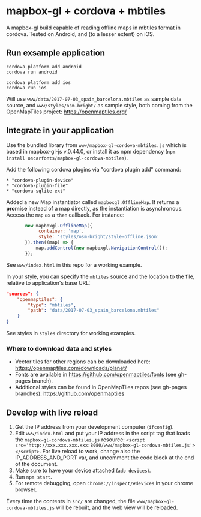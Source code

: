 # mapbox-gl + cordova + mbtiles

A mapbox-gl build capable of reading offline maps in mbtiles format in cordova.
Tested on Android, and (to a lesser extent) on iOS.


## Run exsample application

```
cordova platform add android
cordova run android
```

```
cordova platform add ios
cordova run ios
```

Will use `www/data/2017-07-03_spain_barcelona.mbtiles` as sample data source, and `www/styles/osm-bright/` as sample
style, both coming from the OpenMapTiles project: https://openmaptiles.org/


## Integrate in your application

Use the bundled library from `www/mapbox-gl-cordova-mbtiles.js` which is based in mapbox-gl-js v.0.44.0, or install it
as npm dependency (`npm install oscarfonts/mapbox-gl-cordova-mbtiles`).

Add the following cordova plugins via "cordova plugin add" command:

    * "cordova-plugin-device"
    * "cordova-plugin-file"
    * "cordova-sqlite-ext"


Added a new Map instantiator called `mapboxgl.OfflineMap`. It returns a **promise** instead of a map directly, as the
instantiation is asynchronous. Access the `map` as a `then` callback. For instance:
  
```javascript
       new mapboxgl.OfflineMap({
            container: 'map',
            style: 'styles/osm-bright/style-offline.json'
       }).then((map) => {
           map.addControl(new mapboxgl.NavigationControl());
       });
```

See `www/index.html` in this repo for a working example.

In your style, you can specify the `mbtiles` source and the location to the file, relative to application's base URL:

```json
"sources": {
    "openmaptiles": {
        "type": "mbtiles",
        "path": "data/2017-07-03_spain_barcelona.mbtiles"
    }
}
```

See styles in `styles` directory for working examples.


### Where to download data and styles

* Vector tiles for other regions can be downloaded here: https://openmaptiles.com/downloads/planet/
* Fonts are available in https://github.com/openmaptiles/fonts (see gh-pages branch).
* Additional styles can be found in OpenMapTiles repos (see gh-pages branches): https://github.com/openmaptiles


## Develop with live reload

1. Get the IP address from your development computer (`ifconfig`).
2. Edit `www/index.html` and put your IP address in the script tag that loads the `mapbox-gl-cordova-mbtiles.js` resource:
   `<script src='http://xxx.xxx.xxx.xxx:8080/www/mapbox-gl-cordova-mbtiles.js'></script>`. For live reload to work,
   change also the IP_ADDRESS_AND_PORT var, and uncomment the code block at the end of the document.
3. Make sure to have your device attached (`adb devices`).
4. Run `npm start`.
5. For remote debugging, open `chrome://inspect/#devices` in your chrome browser.

Every time the contents in `src/` are changed, the file `www/mapbox-gl-cordova-mbtiles.js` will be rebuilt, and the
web view will be reloaded.
